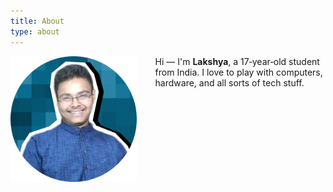 ```yaml
---
title: About
type: about
---
```


<img src='https://github.com/Lakshya-Coder/lakshyaseth7089/blob/master/static/images/me.png?raw=true'  width="40%" height="40%" align='left' style="margin-right: 30px;">

Hi — I'm **Lakshya**, a 17‑year‑old student from India. I love to play with computers, hardware, and all sorts of tech stuff.


